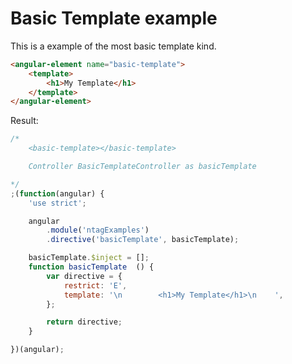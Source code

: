 Basic Template example
======================

This is a example of the most basic template kind.


```html
<angular-element name="basic-template">
    <template>
        <h1>My Template</h1>
    </template>
</angular-element>
```

Result:

```javascript
/*
	<basic-template></basic-template>

	Controller BasicTemplateController as basicTemplate

*/
;(function(angular) {
	'use strict';

	angular
		.module('ntagExamples')
		.directive('basicTemplate', basicTemplate);

	basicTemplate.$inject = [];
	function basicTemplate  () {
		var directive = {
			restrict: 'E',
			template: '\n        <h1>My Template</h1>\n    ',
		};

		return directive;
	}

})(angular);
```
